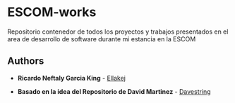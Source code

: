 # ESCOM-works
Repositorio contenedor de todos los proyectos y trabajos presentados en el area de desarrollo de software durante mi estancia en la ESCOM




## Authors

* **Ricardo Neftaly Garcia King** - [Ellakej](https://github.com/Ellakej)


* **Basado en la idea del Repositorio de David Martinez** - [Davestring](https://github.com/Davestring)
